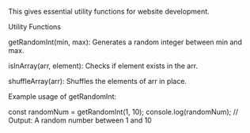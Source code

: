This gives essential utility functions for website development.

Utility Functions

getRandomInt(min, max): Generates a random integer between min and max.

isInArray(arr, element): Checks if element exists in the arr.

shuffleArray(arr): Shuffles the elements of arr in place.

Example usage of getRandomInt:

const randomNum = getRandomInt(1, 10);
console.log(randomNum); // Output: A random number between 1 and 10
